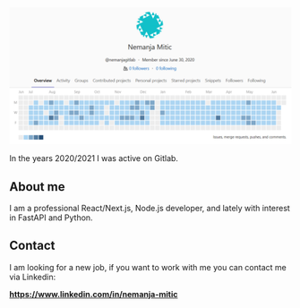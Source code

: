 <img src="gitlab.png" alt="My Gitlab calendar">

In the years 2020/2021 I was active on Gitlab.

## About me

I am a professional React/Next.js, Node.js developer, and lately with interest in FastAPI and Python. 

## Contact

I am looking for a new job, if you want to work with me you can contact me via Linkedin: 

<strong><a href="https://www.linkedin.com/in/nemanja-mitic/">https://www.linkedin.com/in/nemanja-mitic</a></strong>
